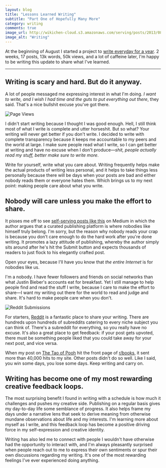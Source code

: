 ```yaml
---
layout: blog
title: "Lessons Learned Writing"
subtitle: "Part One of Hopefully Many More"
category: writing
comments: true
image_url: http://wikichen-cloud.s3.amazonaws.com/serving/posts/2013/08/writing-calvin-and-hobbes.jpg
image_alt: "Writing"
---
```


At the beginning of August I started a project to [write everyday for a year][everyday]. 2 weeks, 17 posts, 13k words, 50k views, and a lot of caffeine later, I'm happy to be writing this update to share what I've learned.

[everyday]: /writing/write-like-a-motherfucker

- - -

## Writing is scary and hard. But do it anyway.

A lot of people messaged me expressing interest in what I'm doing. *I want to write, and I wish I had time and the guts to put everything out there*, they said. That's a nice bullshit excuse you've got there.

![Page Views](http://wikichen-cloud.s3.amazonaws.com/serving/posts/2013/08/writing-pageviews.jpg)

I didn't start writing because I thought I was good enough. Hell, I still think most of what I write is complete and utter horseshit. But so what? Your writing will never get better if you don't write. I decided to write with complete transparency because it keeps me accountable to my peers and the world at large. I make sure people read what I write, so I can get better at writing and have no excuse when I don't produce—*shit, people actually read my stuff, better make sure to write more*.

Write for yourself, write what you care about. Writing frequently helps make the actual products of writing less personal, and it helps to take things less personally because there will be days when your posts are bad and either nobody reads them or everyone hates them. Which brings us to my next point: making people care about what you write.

## Nobody will care unless you make the effort to share.

It pisses me off to see [self-serving posts like this][post] on Medium in which the author argues that a curated publishing platform is where nobodies like himself truly belong. I'm sorry, but the reason why nobody reads your crap is because you don't care enough to do the hard work after you're done writing. It promotes a lazy attitude of publishing, whereby the author simply sits around after he's hit the Submit button and expects thousands of readers to just flock to his elegantly crafted post.

[post]: https://medium.com/writers-on-writing/f7dfa4c0625a

Open your eyes, because I'll have you know that *the entire Internet* is for nobodies like us.

I'm a nobody. I have fewer followers and friends on social networks than what Justin Bieber's accounts eat for breakfast. Yet I still manage to help people find and read the stuff I write, because I care to make the effort to share—I want my writing out there for the world to read and judge and share. It's hard to make people care when you don't.

![Reddit Submissions](http://wikichen-cloud.s3.amazonaws.com/serving/posts/2013/08/writing-reddit-submissions.jpg)

For starters, [Reddit](http://www.reddit.com/) is a fantastic place to share your writing. There are hundreds upon hundreds of subreddits catering to every niche subject you can think of. There's a subreddit for everything, so you really have no excuse. It's also a great place to get feedback: if your post gets upvoted, there must be something people liked that you could take away for your next post, and vice versa.

When my post on [The Tao of Pooh][pooh] hit the front page of [r/books][books], it sent more than 40,000 hits to my site. Other posts didn't do so well. Like I said, you win some days, you lose some days. Keep writing and carry on.

[pooh]: /the-tao-of-pooh/
[books]: http://www.reddit.com/r/books

## Writing has become one of my most rewarding creative feedback loops.

The most surprising benefit I found in writing with a schedule is how much it challenges and pushes my creative side. Publishing on a regular basis gives my day-to-day life some semblance of progress. It also helps frame my days under a narrative lens that seek to derive meaning from otherwise mundane observations about life and my interests. I'm learning more about myself as I write, and this feedback loop has become a positive driving force in my self-expression and creative identity.

Writing has also led me to connect with people I wouldn't have otherwise had the opportunity to interact with, and I'm always pleasantly surprised when people reach out to me to express their own sentiments or spur their own discussions regarding my writing. It's one of the most rewarding feelings I've ever experienced doing anything.

<!---
To that end, I want to make some changes to the project. <span class="highlight">Instead of writing everyday, I'm going to publish a longer post every Monday, Wednesday, and Friday.</span>

The daily constraint really puts pressure on shipping content that may not be all that interesting or substantive. The off days will be much needed time to flesh out my ideas, and the decreased posting frequency will allow me to develop meatier pieces that are more engaging and informative. Part of this is because I discovered many of my posts are media heavy, and processing images really cut into my allocated writing time, even though they're just as relevant and important to the content of the posts.

I also underestimated how much development time this blog needs. On the weekends, rather than write, I want to instead use that time to make improvements to the design and functionality of the blog. Good design can make better reading experiences, and as a designer with a vested interest in web publishing, this is the perfect medium on which to experiment and play with elements like typography, responsive layouts, flexible grids, and creative storytelling.

Lastly, it really makes my day when I know that people are taking the time to read my writing, so I want to say thanks to all the friends and strangers alike who have read, shared, or given me feedback on my posts. You're a large part of why I continue to write, and your support means everything to me.
-->
